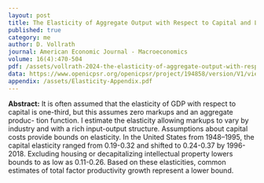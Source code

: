 ```yaml
---
layout: post
title: The Elasticity of Aggregate Output with Respect to Capital and Labor
published: true
category: me
author: D. Vollrath
journal: American Economic Journal - Macroeconomics
volume: 16(4):470-504
pdf: /assets/vollrath-2024-the-elasticity-of-aggregate-output-with-respect-to-capital-and-labor.pdf
data: https://www.openicpsr.org/openicpsr/project/194858/version/V1/view
appendix: /assets/Elasticity-Appendix.pdf
---
```


**Abstract:** It is often assumed that the elasticity of GDP with respect to capital is one-third, but this assumes zero markups and an aggregate produc- tion function. I estimate the elasticity allowing markups to vary by industry and with a rich input-output structure. Assumptions about capital costs provide bounds on elasticity. In the United States from 1948–1995, the capital elasticity ranged from 0.19-0.32 and shifted to 0.24-0.37 by 1996-2018. Excluding housing or decapitalizing intellectual property lowers bounds to as low as 0.11-0.26. Based on these elasticities, common estimates of total factor productivity growth represent a lower bound.

